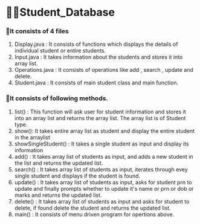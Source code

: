 # 🏫🎒Student_Database
### 👻It consists of 4 files
1. Display.java : It consists of functions which displays the details of individual student or entire students.
2. Input.java : It takes information about the students and stores it into array list.
3. Operations.java : It consists of operations like add , search , update and delete.
4. Student.java : It consists of main student class and main function.

### 👻It consists of following methods.
1. list() : This function will ask user for student information and stores it into an array list and returns the array list. The array list is of Student type.
2. show(): It takes entire array list as student and display the entire student in the arraylist
3. showSingleStudent() : It takes a single student as input and display its information
4. add() : It takes array list of students as input, and adds a new student in the list and returns the updated list.
5. search() : It takes array list of students as input, iterates through evey single student and displays if the student is found.
6. update() : It takes array list of students as input, asks for student prn to update and finally prompts whether to update it's name or prn or dob or marks and returns the updated list.
7. delete() : It takes array list of students as input and asks for student to delete, if found delete the student and returns the updated list.
8. main() : It consists of menu driven program for opertions above.
